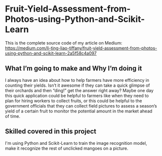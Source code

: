 # Fruit-Yield-Assessment-from-Photos-using-Python-and-Scikit-Learn
This is the complete source code of my article on Medium: <br>
https://medium.com/li-ting-liao-tiffany/fruit-yield-assessment-from-photos-using-python-and-scikit-learn-2a5f58c4a097

## What I’m going to make and Why I’m doing it
I always have an idea about how to help farmers have more efficiency in counting their yields. Isn’t it awesome if they can take a quick glimpse of their orchards and then “ding!” get the answer right away? Maybe one day this quick application could be helpful to farmers like when they need to plan for hiring workers to collect fruits, or this could be helpful to the government officials that they can collect field pictures to assess a season’s yield of a certain fruit to monitor the potential amount in the market ahead of time.

## Skilled covered in this project
I'm using Python and Scikit-Learn to train the image recognition model, make it recognize the rest of unclicked mangoes on a picture. 
